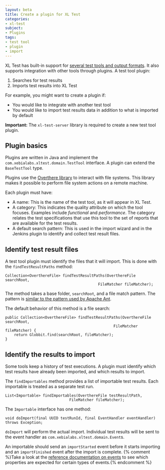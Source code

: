 ```yaml
---
layout: beta
title: Create a plugin for XL Test
categories:
- xl-test
subject:
- Plugins
tags:
- test tool
- plugin
- import
---
```


XL Test has built-in support for [several test tools and output formats](supported-test-tools-and-output-formats.html). It also supports integration with other tools through plugins. A test tool plugin:

1. Searches for test results
2. Imports test results into XL Test

For example, you might want to create a plugin if:

* You would like to integrate with another test tool
* You would like to import test results data in addition to what is imported by default

**Important:** The `xl-test-server` library is required to create a new test tool plugin.

## Plugin basics

Plugins are written in Java and implement the `com.xebialabs.xltest.domain.TestTool` interface. A plugin can extend the `BaseTestTool` type.

Plugins use the [Overthere library](https://github.com/xebialabs/overthere) to interact with file systems. This library makes it possible to perform file system actions on a remote machine.

Each plugin must have:

* A name: This is the name of the test tool, as it will appear in XL Test.
* A category: This indicates the quality attribute on which the tool focuses. Examples include  *functional* and *performance*. The category relates the test specifications that use this tool to the set of reports that are available for the test results.
* A default search pattern: This is used in the import wizard and in the Jenkins plugin to identify and collect test result files.

## Identify test result files

A test tool plugin must identify the files that it will import. This is done with the `findTestResultPaths` method:

    Collection<OverthereFile> findTestResultPaths(OverthereFile searchRoot,
                                              FileMatcher fileMatcher);

The method takes a base folder, `searchRoot`, and a file match pattern. The pattern is [similar to the pattern used by Apache Ant](/xl-test/concept/xl-test-file-selection-patterns.html).

The default behavior of this method is a file search:


    public Collection<OverthereFile> findTestResultPaths(OverthereFile searchRoot,
                                                     FileMatcher fileMatcher) {
        return Globbit.find(searchRoot, fileMatcher);
    }

## Identify the results to import

Some tools keep a history of test executions. A plugin must identify which test results have already been imported, and which results to import.

The `findImportables` method provides a list of importable test results. Each importable is treated as a separate test run.

    List<Importable> findImportables(OverthereFile testResultPath,
                                 FileMatcher fileMatcher);

The `Importable` interface has one method:

    void doImport(final UUID testRunId, final EventHandler eventHandler) throws Exception;

`doImport` will perform the actual import. Individual test results will be sent to the event handler as `com.xebialabs.xltest.domain.Event`s.

An importable should send an `importStarted` event before it starts importing and an `importFinished` event after the import is complete. {% comment %}Take a look at the [reference documentation on events](#) to see which properties are expected for certain types of events.{% endcomment %}
